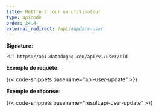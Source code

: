 ```yaml
---
title: Mettre à jour un utilisateur
type: apicode
order: 24.4
external_redirect: /api/#update-user
---
```


**Signature**:

`PUT https://api.datadoghq.com/api/v1/user/:id`

**Exemple de requête**:

{{< code-snippets basename="api-user-update" >}}

**Exemple de réponse**:

{{< code-snippets basename="result.api-user-update" >}}


